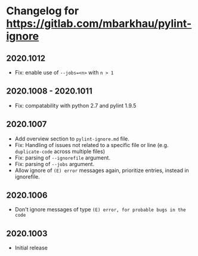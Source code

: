 # Changelog for https://gitlab.com/mbarkhau/pylint-ignore


## 2020.1012

 - Fix: enable use of `--jobs=<n>` with `n > 1`


## 2020.1008 - 2020.1011

 - Fix: compatability with python 2.7 and pylint 1.9.5


## 2020.1007

 - Add overview section to `pylint-ignore.md` file.
 - Fix: Handling of issues not related to a specific file or line (e.g. `duplicate-code` across multiple files)
 - Fix: parsing of `--ignorefile` argument.
 - Fix: parsing of `--jobs` argument.
 - Allow ignore of `(E) error` messages again, prioritize entries, instead in ignorefile.


## 2020.1006

 - Don't ignore messages of type `(E) error, for probable bugs in the code`

## 2020.1003

 - Initial release
